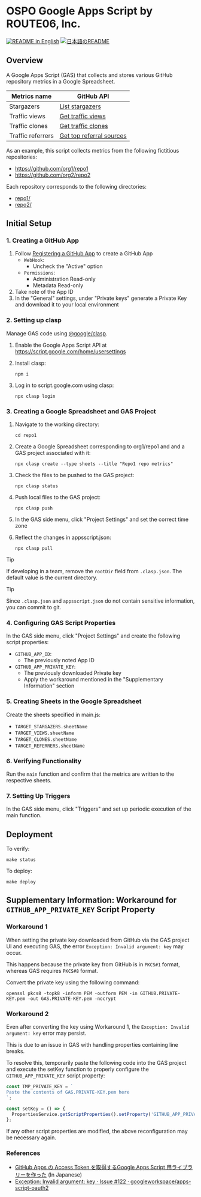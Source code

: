 # OSPO Google Apps Script by ROUTE06, Inc.

<p>
  <a href="./README.md"><img alt="README in English" src="https://img.shields.io/badge/English-d9d9d9"></a>
  <a href="./README_ja.md"><img alt="日本語のREADME" src="https://img.shields.io/badge/日本語-d9d9d9"></a>
</p>

## Overview

A Google Apps Script (GAS) that collects and stores various GitHub repository metrics in a Google Spreadsheet.

| Metrics name | GitHub API |
|---|---|
| Stargazers | [List stargazers](https://docs.github.com/rest/activity/starring?apiVersion=2022-11-28#list-stargazers) |
| Traffic views | [Get traffic views](https://docs.github.com/rest/metrics/traffic?apiVersion=2022-11-28#get-page-views) |
| Traffic clones | [Get traffic clones](https://docs.github.com/rest/metrics/traffic?apiVersion=2022-11-28#get-repository-clones) |
| Traffic referrers | [Get top referral sources](https://docs.github.com/rest/metrics/traffic?apiVersion=2022-11-28#get-top-referral-sources) |

As an example, this script collects metrics from the following fictitious repositories:

* https://github.com/org1/repo1
* https://github.com/org2/repo2

Each repository corresponds to the following directories:

* [repo1/](./repo1)
* [repo2/](./repo2)

## Initial Setup

### 1. Creating a GitHub App

1. Follow [Registering a GitHub App](https://docs.github.com/apps/creating-github-apps/registering-a-github-app/registering-a-github-app) to create a GitHub App
    * `WebHook`:
        * Uncheck the "Active" option
    * `Permissions`:
        * Administration Read-only
        * Metadata Read-only
1. Take note of the App ID
1. In the "General" settings, under "Private keys" generate a Private Key and download it to your local environment

### 2. Setting up clasp

Manage GAS code using [@google/clasp](https://www.npmjs.com/package/@google/clasp).

1. Enable the Google Apps Script API at https://script.google.com/home/usersettings
1. Install clasp:

    ```consle
    npm i
    ```

1. Log in to script.google.com using clasp:

    ```consle
    npx clasp login
    ```

### 3. Creating a Google Spreadsheet and GAS Project

1. Navigate to the working directory:

    ```console
    cd repo1
    ```

1. Create a Google Spreadsheet corresponding to org1/repo1 and and a GAS project associated with it:

    ```console
    npx clasp create --type sheets --title "Repo1 repo metrics"
    ```

1. Check the files to be pushed to the GAS project:

    ```console
    npx clasp status
    ```

1. Push local files to the GAS project:

    ```console
    npx clasp push
    ```

1. In the GAS side menu, click "Project Settings" and set the correct time zone
1. Reflect the changes in appsscript.json:

    ```console
    npx clasp pull
    ```

> [!TIP]
> If developing in a team, remove the `rootDir` field from `.clasp.json`. The default value is the current directory.

> [!TIP]
> Since `.clasp.json` and `appsscript.json` do not contain sensitive information, you can commit to git.

### 4. Configuring GAS Script Properties

In the GAS side menu, click "Project Settings" and create the following script properties:

* `GITHUB_APP_ID`:
    * The previously noted App ID
* `GITHUB_APP_PRIVATE_KEY`:
    * The previously downloaded Private key
    * Apply the workaround mentioned in the "Supplementary Information" section

### 5. Creating Sheets in the Google Spreadsheet

Create the sheets specified in main.js:

* `TARGET_STARGAZERS.sheetName`
* `TARGET_VIEWS.sheetName`
* `TARGET_CLONES.sheetName`
* `TARGET_REFERRERS.sheetName`

### 6. Verifying Functionality

Run the `main` function and confirm that the metrics are written to the respective sheets.

### 7. Setting Up Triggers

In the GAS side menu, click "Triggers" and set up periodic execution of the main function.

## Deployment

To verify:

```console
make status
```

To deploy:

```console
make deploy
```

## Supplementary Information: Workaround for `GITHUB_APP_PRIVATE_KEY` Script Property

### Workaround 1

When setting the private key downloaded from GitHub via the GAS project UI and executing GAS, the error `Exception: Invalid argument: key` may occur.

This happens because the private key from GitHub is in `PKCS#1` format, whereas GAS requires `PKCS#8` format.

Convert the private key using the following command:

```console
openssl pkcs8 -topk8 -inform PEM -outform PEM -in GITHUB.PRIVATE-KEY.pem -out GAS.PRIVATE-KEY.pem -nocrypt
```

### Workaround 2

Even after converting the key using Workaround 1, the `Exception: Invalid argument: key` error may persist.

This is due to an issue in GAS with handling properties containing line breaks.

To resolve this, temporarily paste the following code into the GAS project and execute the setKey function to properly configure the `GITHUB_APP_PRIVATE_KEY` script property:

```js
const TMP_PRIVATE_KEY = `
Paste the contents of GAS.PRIVATE-KEY.pem here
`;

const setKey = () => {
  PropertiesService.getScriptProperties().setProperty('GITHUB_APP_PRIVATE_KEY', TMP_PRIVATE_KEY);
};
```

If any other script properties are modified, the above reconfiguration may be necessary again.

### References

* [GitHub Apps の Access Token を取得するGoogle Apps Script 用ライブラリーを作った](https://zenn.dev/hankei6km/articles/fetch-github-apps-token-by-google-apps-script) (In Japanese)
* [Exception: Invalid argument: key · Issue \#122 · googleworkspace/apps\-script\-oauth2](https://github.com/googleworkspace/apps-script-oauth2/issues/122)
